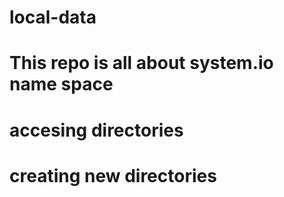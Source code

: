 # local-data
# This repo is all about system.io name space
# accesing directories
# creating new directories
